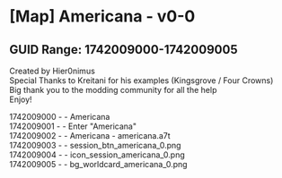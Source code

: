 # [Map] Americana - v0-0

## GUID Range: 1742009000-1742009005

Created by Hier0nimus  
Special Thanks to Kreitani for his examples (Kingsgrove / Four Crowns)  
Big thank you to the modding community for all the help  
Enjoy!

1742009000 - <Template>SessionSouthAmerica</Template> - Americana  
1742009001 - <Template>Text</Template> - Enter "Americana"  
1742009002 - <Template>MapTemplate</Template> - Americana - americana.a7t  
1742009003 - <Template>Icon</Template> - session_btn_americana_0.png  
1742009004 - <Template>Icon</Template> - icon_session_americana_0.png  
1742009005 - <Template>Icon</Template> - bg_worldcard_americana_0.png
